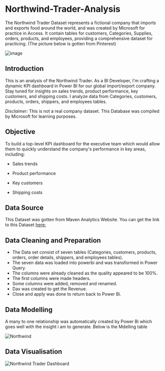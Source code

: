 # Northwind-Trader-Analysis
The Northwind Trader Dataset represents a fictional company that imports and exports food around the world, and was created by Microsoft for practice in Access. It contain tables for customers, Categories, Supplies, orders, products, and employees, providing a comprehensive dataset for practicing. (The picture below is gotten from Pinterest)

![image](https://github.com/EmmanuelBlessing95/Northwind-Trader-Analysis/assets/143742946/a49947e2-5ac8-459d-920d-2ec8e057dd1d)

## Introduction
This is an analysis of the Northwind Trader. As a BI Developer, I'm crafting a dynamic KPI dashboard in Power BI for our global import/export company. Stay tuned for insights on sales trends, product performance, key customers, and shipping costs. I analyze data from Categories, customers, products, orders, shippers, and employees tables.

*Disclaimer:* This is not a real company dataset. This Database was compiled by Microsoft for learning purposes.

## Objective
 To build a top-level KPI dashboard for the executive team which would allow them to quickly understand the company's performance in key areas, including:
- Sales trends
* Product performance
+ Key customers
- Shipping costs

## Data Source
This Dataset was gotten from Maven Analytics Website.
You can get the link to this Dataset [here:](https://mavenanalytics.io/challenges/maven-northwind-challenge/24)

## Data Cleaning and Preparation
* The Data set consist of seven tables (Categories, customers, products, orders, order details, shippers, and employees tables).
* The seven data was loaded into powerbi and was transformed in Power Query.
* The columns were already cleaned as the quality appeared to be 100%.
* The first columns were made headers.
* Some columns were added, removed and renamed.
* Dax was created to get the Revenue.
* Close and apply was done to return back to Power Bi.

## Data Modelling
A many to one relationship was automatically created by Power Bi which goes well with the insight i am to generate. Below is the Mdelling table

![Northwind ](https://github.com/EmmanuelBlessing95/Northwind-Trader-Analysis/assets/143742946/dddaa467-79b3-4525-ab4e-0a73172d4f8a)

## Data Visualisation
![Northwind Trader Dashboard](https://github.com/EmmanuelBlessing95/Northwind-Trader-Analysis/assets/143742946/26342e7a-7a1c-4d06-8cd6-e1739a2d7116)


  

